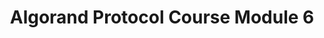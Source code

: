---
title: "Algorand Protocol Course Module 6"
description: "This module aims to introduce you to DeFi as a concept and its use case on Algorand. By the end of this content heavy module, you should know what is DeFi, what are the advantages of DeFi over CeFi, the features of Algorand that makes it optimal for DeFi, Algorand’s DeFi infrastructure and some examples of DeFi apps on Algorand today"
type: "course"
category: "Algorand Protocol Course,DeFi"
difficulty: "Basic"
summary: "Learn about DeFi and how Algorand is optimised for DeFi applications"
file_path: ""
image: "https://assets-global.website-files.com/5e39e095596498a8b9624af1/5ffca6e3e0d8ad9231cc2af6_Portfolio-course---final.png"
link: "https://drive.google.com/file/d/1ISDGTuOx08oDLwWpylp7zH1y15BIcAVQ/view?usp=sharing"
status: "open"
---